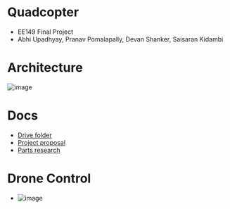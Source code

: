 # Quadcopter
- EE149 Final Project
- Abhi Upadhyay, Pranav Pomalapally, Devan Shanker, Saisaran Kidambi

# Architecture
![image](https://user-images.githubusercontent.com/6136843/141734298-e82c32cc-05f5-45ca-a959-ce4ac1cd6afd.png)


# Docs
- [Drive folder](https://drive.google.com/drive/u/0/folders/1z9w4FiKU779kSoAePMhZpMJqE_qxDBUN)
- [Project proposal](https://drive.google.com/drive/u/0/folders/1z9w4FiKU779kSoAePMhZpMJqE_qxDBUN)
- [Parts research](https://docs.google.com/spreadsheets/d/1W4SOoiZAKfaTcyHB8h7Ji4nHMvn6XT8dhc893T2B0os/edit#gid=0)

# Drone Control
- ![image](https://qph.fs.quoracdn.net/main-qimg-c6ec09cd03c939112f84d3abe76993ea-lq)
